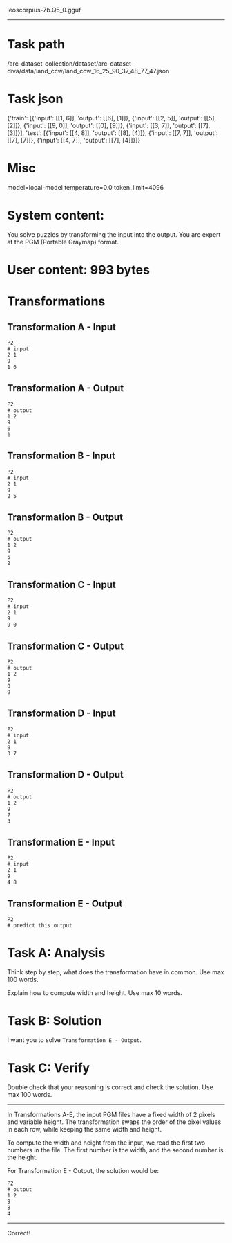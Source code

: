 leoscorpius-7b.Q5_0.gguf

---

# Task path
/arc-dataset-collection/dataset/arc-dataset-diva/data/land_ccw/land_ccw_16_25_90_37_48_77_47.json

# Task json
{'train': [{'input': [[1, 6]], 'output': [[6], [1]]}, {'input': [[2, 5]], 'output': [[5], [2]]}, {'input': [[9, 0]], 'output': [[0], [9]]}, {'input': [[3, 7]], 'output': [[7], [3]]}], 'test': [{'input': [[4, 8]], 'output': [[8], [4]]}, {'input': [[7, 7]], 'output': [[7], [7]]}, {'input': [[4, 7]], 'output': [[7], [4]]}]}



# Misc
model=local-model
temperature=0.0
token_limit=4096


# System content:
You solve puzzles by transforming the input into the output. You are expert at the PGM (Portable Graymap) format.


# User content: 993 bytes
# Transformations

## Transformation A - Input

```pgm
P2
# input
2 1
9
1 6
```

## Transformation A - Output

```pgm
P2
# output
1 2
9
6
1
```

## Transformation B - Input

```pgm
P2
# input
2 1
9
2 5
```

## Transformation B - Output

```pgm
P2
# output
1 2
9
5
2
```

## Transformation C - Input

```pgm
P2
# input
2 1
9
9 0
```

## Transformation C - Output

```pgm
P2
# output
1 2
9
0
9
```

## Transformation D - Input

```pgm
P2
# input
2 1
9
3 7
```

## Transformation D - Output

```pgm
P2
# output
1 2
9
7
3
```

## Transformation E - Input

```pgm
P2
# input
2 1
9
4 8
```

## Transformation E - Output

```pgm
P2
# predict this output
```

# Task A: Analysis

Think step by step, what does the transformation have in common. Use max 100 words.

Explain how to compute width and height. Use max 10 words.

# Task B: Solution

I want you to solve `Transformation E - Output`.

# Task C: Verify

Double check that your reasoning is correct and check the solution. Use max 100 words.




---

 In Transformations A-E, the input PGM files have a fixed width of 2 pixels and variable height. The transformation swaps the order of the pixel values in each row, while keeping the same width and height.

To compute the width and height from the input, we read the first two numbers in the file. The first number is the width, and the second number is the height.

For Transformation E - Output, the solution would be:
```pgm
P2
# output
1 2
9
8
4
```

---



Correct!


